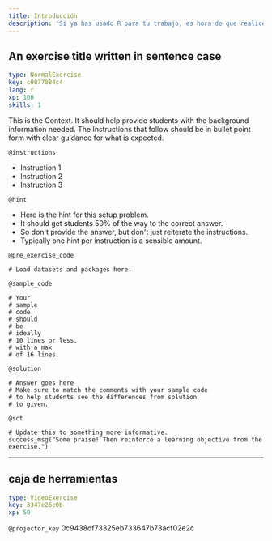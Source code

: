 ```yaml
---
title: Introducción
description: 'Si ya has usado R para tu trabajo, es hora de que realices los informes finales directamente con las herramientas que Rstudio'
---
```


## An exercise title written in sentence case

```yaml
type: NormalExercise
key: c0077084c4
lang: r
xp: 100
skills: 1
```

This is the Context. It should help provide students with the background information needed.
The Instructions that follow should be in bullet point form with clear guidance for what is expected.

`@instructions`
- Instruction 1
- Instruction 2
- Instruction 3

`@hint`
- Here is the hint for this setup problem. 
- It should get students 50% of the way to the correct answer.
- So don't provide the answer, but don't just reiterate the instructions.
- Typically one hint per instruction is a sensible amount.

`@pre_exercise_code`
```{r}
# Load datasets and packages here.
```

`@sample_code`
```{r}
# Your
# sample
# code
# should
# be
# ideally
# 10 lines or less,
# with a max
# of 16 lines.
```

`@solution`
```{r}
# Answer goes here
# Make sure to match the comments with your sample code
# to help students see the differences from solution
# to given.
```

`@sct`
```{r}
# Update this to something more informative.
success_msg("Some praise! Then reinforce a learning objective from the exercise.")
```

---

## caja de herramientas

```yaml
type: VideoExercise
key: 3347e26c0b
xp: 50
```

`@projector_key`
0c9438df73325eb733647b73acf02e2c
